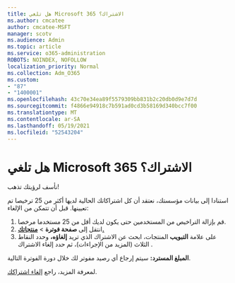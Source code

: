 ```yaml
---
title: هل تلغي Microsoft 365 الاشتراك؟
ms.author: cmcatee
author: cmcatee-MSFT
manager: scotv
ms.audience: Admin
ms.topic: article
ms.service: o365-administration
ROBOTS: NOINDEX, NOFOLLOW
localization_priority: Normal
ms.collection: Adm_O365
ms.custom:
- "87"
- "1400001"
ms.openlocfilehash: 43c70e34ea89f5579309bb831b2c20db0d9e7d7d
ms.sourcegitcommit: f4866e94918c7b591ad0cd3b58169d340bcc7f00
ms.translationtype: MT
ms.contentlocale: ar-SA
ms.lasthandoff: 05/19/2021
ms.locfileid: "52543204"
---
```

# <a name="canceling-your-microsoft-365-subscription"></a>هل تلغي Microsoft 365 الاشتراك؟

نأسف لرؤيتك تذهب!
  
استنادا إلى بيانات مؤسستك، نعتقد أن كل اشتراكاتك الحالية لديها أكثر من 25 ترخيصا تم تعيينها. قبل أن تتمكن من الإلغاء:

1. قم بإزالة التراخيص من المستخدمين حتى يكون لديك أقل من 25 مستخدما مرخصا.
2. انتقل إلى **صفحة فوترة** \> **[منتجاتك.](https://go.microsoft.com/fwlink/p/?linkid=842054)**
3. على علامة **التبويب** المنتجات، ابحث عن الاشتراك الذي تريد **إلغاؤه،** وحدد النقاط الثلاث (المزيد من الإجراءات)، ثم حدد إلغاء الاشتراك .

**المبلغ المسترد:** سيتم إرجاع أي رصيد مفوتر لك خلال دورة الفوترة التالية.

لمعرفة المزيد، راجع [إلغاء اشتراكك](/microsoft-365/commerce/subscriptions/cancel-your-subscription).